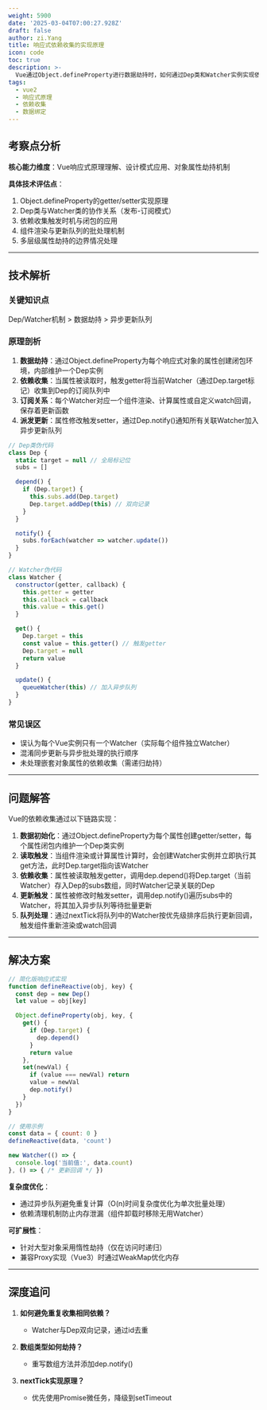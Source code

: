 ```yaml
---
weight: 5900
date: '2025-03-04T07:00:27.928Z'
draft: false
author: zi.Yang
title: 响应式依赖收集的实现原理
icon: code
toc: true
description: >-
  Vue通过Object.defineProperty进行数据劫持时，如何通过Dep类和Watcher实例实现依赖收集？请描述从数据读取到依赖关系建立的完整链路及触发更新的回调流程。
tags:
  - vue2
  - 响应式原理
  - 依赖收集
  - 数据绑定
---
```




## 考察点分析

**核心能力维度**：Vue响应式原理理解、设计模式应用、对象属性劫持机制

**具体技术评估点**：

1. Object.defineProperty的getter/setter实现原理
2. Dep类与Watcher类的协作关系（发布-订阅模式）
3. 依赖收集触发时机与闭包的应用
4. 组件渲染与更新队列的批处理机制
5. 多层级属性劫持的边界情况处理

---

## 技术解析

### 关键知识点

Dep/Watcher机制 > 数据劫持 > 异步更新队列

### 原理剖析

1. **数据劫持**：通过Object.defineProperty为每个响应式对象的属性创建闭包环境，内部维护一个Dep实例
2. **依赖收集**：当属性被读取时，触发getter将当前Watcher（通过Dep.target标记）收集到Dep的订阅队列中
3. **订阅关系**：每个Watcher对应一个组件渲染、计算属性或自定义watch回调，保存着更新函数
4. **派发更新**：属性修改触发setter，通过Dep.notify()通知所有关联Watcher加入异步更新队列

```javascript
// Dep类伪代码
class Dep {
  static target = null // 全局标记位
  subs = []

  depend() {
    if (Dep.target) {
      this.subs.add(Dep.target)
      Dep.target.addDep(this) // 双向记录
    }
  }

  notify() {
    subs.forEach(watcher => watcher.update())
  }
}

// Watcher伪代码
class Watcher {
  constructor(getter, callback) {
    this.getter = getter
    this.callback = callback
    this.value = this.get()
  }

  get() {
    Dep.target = this
    const value = this.getter() // 触发getter
    Dep.target = null
    return value
  }

  update() {
    queueWatcher(this) // 加入异步队列
  }
}
```

### 常见误区

- 误认为每个Vue实例只有一个Watcher（实际每个组件独立Watcher）
- 混淆同步更新与异步批处理的执行顺序
- 未处理嵌套对象属性的依赖收集（需递归劫持）

---

## 问题解答

Vue的依赖收集通过以下链路实现：

1. **数据初始化**：通过Object.defineProperty为每个属性创建getter/setter，每个属性闭包内维护一个Dep类实例
2. **读取触发**：当组件渲染或计算属性计算时，会创建Watcher实例并立即执行其get方法，此时Dep.target指向该Watcher
3. **依赖收集**：属性被读取触发getter，调用dep.depend()将Dep.target（当前Watcher）存入Dep的subs数组，同时Watcher记录关联的Dep
4. **更新触发**：属性被修改时触发setter，调用dep.notify()遍历subs中的Watcher，将其加入异步队列等待批量更新
5. **队列处理**：通过nextTick将队列中的Watcher按优先级排序后执行更新回调，触发组件重新渲染或watch回调

---

## 解决方案

```javascript
// 简化版响应式实现
function defineReactive(obj, key) {
  const dep = new Dep()
  let value = obj[key]

  Object.defineProperty(obj, key, {
    get() {
      if (Dep.target) {
        dep.depend()
      }
      return value
    },
    set(newVal) {
      if (value === newVal) return
      value = newVal
      dep.notify()
    }
  })
}

// 使用示例
const data = { count: 0 }
defineReactive(data, 'count')

new Watcher(() => {
  console.log('当前值:', data.count)
}, () => { /* 更新回调 */ })
```

**复杂度优化**：

- 通过异步队列避免重复计算（O(n)时间复杂度优化为单次批量处理）
- 依赖清理机制防止内存泄漏（组件卸载时移除无用Watcher）

**可扩展性**：

- 针对大型对象采用惰性劫持（仅在访问时递归）
- 兼容Proxy实现（Vue3）时通过WeakMap优化内存

---

## 深度追问

1. **如何避免重复收集相同依赖？**
   - Watcher与Dep双向记录，通过id去重

2. **数组类型如何劫持？**
   - 重写数组方法并添加dep.notify()

3. **nextTick实现原理？**
   - 优先使用Promise微任务，降级到setTimeout
